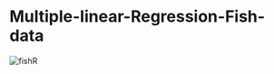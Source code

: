 # Multiple-linear-Regression-Fish-data
![fishR](https://user-images.githubusercontent.com/94622826/213184117-8370bec5-623c-466e-8184-b346a3960f2f.png)
